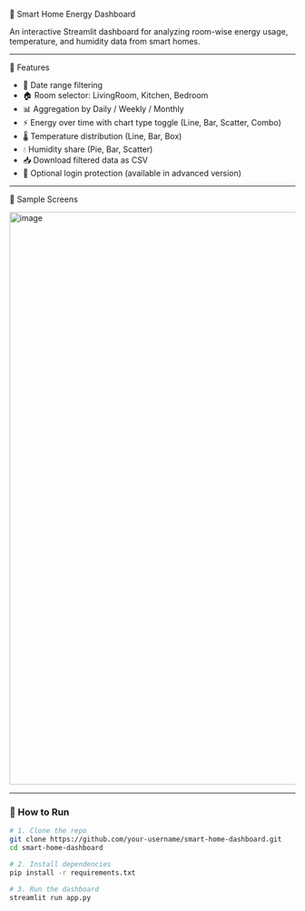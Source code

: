 🏡 Smart Home Energy Dashboard

An interactive Streamlit dashboard for analyzing room-wise energy usage, temperature, and humidity data from smart homes.

---
🌟 Features

- 📅 Date range filtering
- 🏠 Room selector: LivingRoom, Kitchen, Bedroom
- 📊 Aggregation by Daily / Weekly / Monthly
- ⚡ Energy over time with chart type toggle (Line, Bar, Scatter, Combo)
- 🌡️ Temperature distribution (Line, Bar, Box)
- 💧 Humidity share (Pie, Bar, Scatter)
- 📥 Download filtered data as CSV
- 🔐 Optional login protection (available in advanced version)

---
📸 Sample Screens

<img width="1920" height="1008" alt="image" src="https://github.com/user-attachments/assets/54793758-14ae-41cb-b0cf-b6a7e1424ce1" />

---

### 🚀 How to Run

```bash
# 1. Clone the repo
git clone https://github.com/your-username/smart-home-dashboard.git
cd smart-home-dashboard

# 2. Install dependencies
pip install -r requirements.txt

# 3. Run the dashboard
streamlit run app.py
